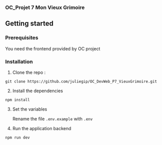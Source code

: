 
### OC_Projet 7 Mon Vieux Grimoire


## Getting started

### Prerequisites

You need the frontend provided by OC project

### Installation

1. Clone the repo :
``` 
git clone https://github.com/juliegip/OC_DevWeb_P7_VieuxGrimoire.git
``` 
2. Install the dependencies

``` 
npm install
``` 

3. Set the variables

    Rename the file `.env.example` with `.env`

4. Run the application backend

``` 
npm run dev
```


